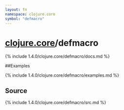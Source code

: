 ```yaml
---
layout: fn
namespace: clojure.core
symbol: "defmacro"
---
```


# [clojure.core](../)/defmacro

{% include 1.4.0/clojure.core/defmacro/docs.md %}

##Examples

{% include 1.4.0/clojure.core/defmacro/examples.md %}
## Source
{% include 1.4.0/clojure.core/defmacro/src.md %}

